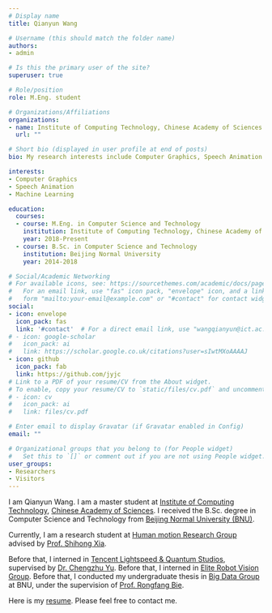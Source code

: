 ```yaml
---
# Display name
title: Qianyun Wang

# Username (this should match the folder name)
authors:
- admin

# Is this the primary user of the site?
superuser: true

# Role/position
role: M.Eng. student

# Organizations/Affiliations
organizations:
- name: Institute of Computing Technology, Chinese Academy of Sciences
  url: ""

# Short bio (displayed in user profile at end of posts)
bio: My research interests include Computer Graphics, Speech Animation and Machine Learning.

interests:
- Computer Graphics
- Speech Animation
- Machine Learning

education:
  courses:
  - course: M.Eng. in Computer Science and Technology
    institution: Institute of Computing Technology, Chinese Academy of Sciences
    year: 2018-Present
  - course: B.Sc. in Computer Science and Technology
    institution: Beijing Normal University
    year: 2014-2018

# Social/Academic Networking
# For available icons, see: https://sourcethemes.com/academic/docs/page-builder/#icons
#   For an email link, use "fas" icon pack, "envelope" icon, and a link in the
#   form "mailto:your-email@example.com" or "#contact" for contact widget.
social:
- icon: envelope
  icon_pack: fas
  link: '#contact'  # For a direct email link, use "wangqianyun@ict.ac.cn".
# - icon: google-scholar
#   icon_pack: ai
#   link: https://scholar.google.co.uk/citations?user=sIwtMXoAAAAJ
- icon: github
  icon_pack: fab
  link: https://github.com/jyjc
# Link to a PDF of your resume/CV from the About widget.
# To enable, copy your resume/CV to `static/files/cv.pdf` and uncomment the lines below.
# - icon: cv
#   icon_pack: ai
#   link: files/cv.pdf

# Enter email to display Gravatar (if Gravatar enabled in Config)
email: ""

# Organizational groups that you belong to (for People widget)
#   Set this to `[]` or comment out if you are not using People widget.
user_groups:
- Researchers
- Visitors
---
```


I am Qianyun Wang. I am a master student at [Institute of Computing Technology](http://english.ict.cas.cn/), [Chinese Academy of Sciences](http://english.cas.cn/). I received the B.Sc. degree in Computer Science and Technology from [Beijing Normal University (BNU)](https://english.bnu.edu.cn/).

Currently, I am a research student at [Human motion Research Group](http://humanmotion.ict.ac.cn/en/index.html)  advised by [Prof. Shihong Xia](http://humanmotion.ict.ac.cn/en/people/xiashihong.html).

Before that, I interned in [Tencent Lightspeed & Quantum Studios](https://guangzi.qq.com/), supervised by [Dr. Chengzhu Yu](https://sites.google.com/site/chengzhuyu0/home). Before that, I interned in [Elite Robot Vision Group](https://www.elibot.cn/en/#/). Before that, I conducted my undergraduate thesis in [Big Data Group](http://bigdata.bnu.edu.cn/) at BNU, under the supervision of [Prof. Rongfang Bie](https://ai.bnu.edu.cn/xygk/szdw/zgj/548.html).

Here is my [resume](resume.pdf). Please feel free to contact me.
